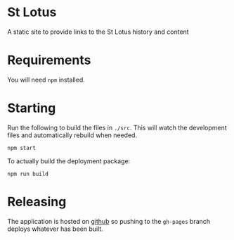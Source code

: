 # St Lotus

A static site to provide links to the St Lotus history and content

# Requirements
You will need `npm` installed.

# Starting

Run the following to build the files in `./src`. This will watch the development files and automatically rebuild when needed.
```
npm start
```

To actually build the deployment package:

```
npm run build
```


# Releasing

The application is hosted on [github](http://github.com) so pushing to the `gh-pages` branch deploys whatever has been built.

